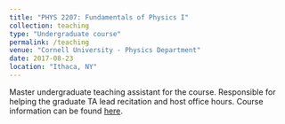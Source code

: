 ```yaml
---
title: "PHYS 2207: Fundamentals of Physics I"
collection: teaching
type: "Undergraduate course"
permalink: /teaching
venue: "Cornell University - Physics Department"
date: 2017-08-23
location: "Ithaca, NY"
---
```


Master undergraduate teaching assistant for the course. Responsible for helping the graduate TA lead recitation and host office hours. Course information can be found [here](http://courses.cornell.edu/preview_course_nopop.php?catoid=31&coid=493769).

